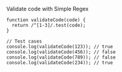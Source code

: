 Validate code with Simple Regex

    function validateCode(code) {
      return /^[1-3]/.test(code);
    }
    
    // Test cases
    console.log(validateCode(123)); // true
    console.log(validateCode(456)); // false
    console.log(validateCode(789)); // false
    console.log(validateCode(234)); // true

